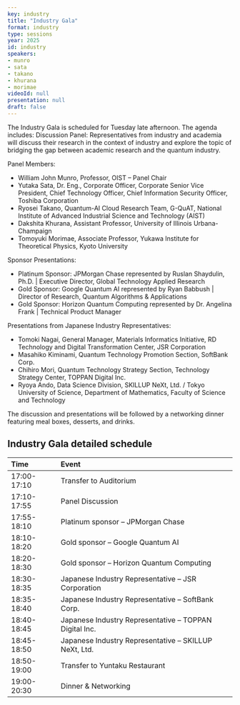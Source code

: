 ```yaml
---
key: industry
title: "Industry Gala"
format: industry
type: sessions
year: 2025
id: industry
speakers:
- munro
- sata
- takano
- khurana
- morimae
videoId: null
presentation: null
draft: false
---
```


The Industry Gala is scheduled for Tuesday late afternoon. The agenda includes:
Discussion Panel: Representatives from industry and academia will discuss their research in the context of industry and explore the topic of bridging the gap between academic research and the quantum industry.

Panel Members:
- William John Munro, Professor, OIST – Panel Chair
- Yutaka Sata, Dr. Eng., Corporate Officer, Corporate Senior Vice President, Chief Technology Officer, Chief Information Security Officer, Toshiba Corporation
- Ryosei Takano, Quantum-AI Cloud Research Team, G-QuAT, National Institute of Advanced Industrial Science and Technology (AIST)
- Dakshita Khurana, ​Assistant Professor, University of Illinois Urbana-Champaign
- Tomoyuki Morimae, Associate Professor, Yukawa Institute for Theoretical Physics, Kyoto University


Sponsor Presentations:
- Platinum Sponsor: JPMorgan Chase represented by Ruslan Shaydulin, Ph.D. | Executive Director, Global Technology Applied Research
- Gold Sponsor: Google Quantum AI represented by Ryan Babbush | Director of Research, Quantum Algorithms & Applications
- Gold Sponsor: Horizon Quantum Computing represented by Dr. Angelina Frank | Technical Product Manager


Presentations from Japanese Industry Representatives:
- Tomoki Nagai, General Manager, Materials Informatics Initiative, RD Technology and Digital Transformation Center, JSR Corporation
- Masahiko Kiminami, Quantum Technology Promotion Section, SoftBank Corp.
- Chihiro Mori, Quantum Technology Strategy Section, Technology Strategy Center, TOPPAN Digital Inc.
- Ryoya Ando, Data Science Division, SKILLUP NeXt, Ltd. / Tokyo University of Science, Department of Mathematics, Faculty of Science and Technology

The discussion and presentations will be followed by a networking dinner featuring meal boxes, desserts, and drinks.



## Industry Gala detailed schedule
|Time |Event|
|:----|:----|
17:00-17:10 | Transfer to Auditorium |
17:10-17:55	| Panel Discussion |
17:55-18:10	| Platinum sponsor – JPMorgan Chase |
18:10-18:20	| Gold sponsor – Google Quantum AI |
18:20-18:30	| Gold sponsor – Horizon Quantum Computing  |
18:30-18:35	| Japanese Industry Representative – JSR Corporation |
18:35-18:40	| Japanese Industry Representative – SoftBank Corp. |
18:40-18:45	| Japanese Industry Representative – TOPPAN Digital Inc. |
18:45-18:50	| Japanese Industry Representative – SKILLUP NeXt, Ltd. |
18:50-19:00	| Transfer to Yuntaku Restaurant |
19:00-20:30	| Dinner & Networking |

